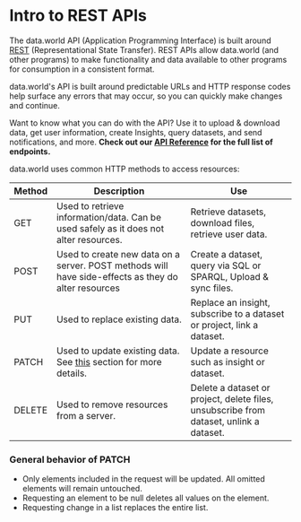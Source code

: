 # Intro to REST APIs

The data.world API (Application Programming Interface) is built around [REST](https://www.ics.uci.edu/~fielding/pubs/dissertation/rest_arch_style.htm) (Representational State Transfer). REST APIs allow data.world (and other programs) to make functionality and data available to other programs for consumption in a consistent format. 

data.world's API is built around predictable URLs and HTTP response codes help surface any errors that may occur, so you can quickly make changes and continue. 

Want to know what you can do with the API? Use it to upload & download data, get user information, create Insights, query datasets, and send notifications, and more. 
**Check out our [API Reference](https://apidocs.data.world/api) for the full list of endpoints.** 


data.world uses common HTTP methods to access resources:

| Method | Description | Use |
| ------ | ----------- | --- |
| GET | Used to retrieve information/data. Can be used safely as it does not alter resources. | Retrieve datasets, download files, retrieve user data. 
| POST | Used to create new data on a server. POST methods will have side-effects as they do alter resources | Create a dataset, query via SQL or SPARQL, Upload & sync files. |
| PUT | Used to replace existing data. | Replace an insight, subscribe to a dataset or project, link a dataset. |
| PATCH | Used to update existing data. See [this](#general-behavior-of-patch) section for more details. | Update a resource such as insight or dataset. |
| DELETE | Used to remove resources from a server. | Delete a dataset or project, delete files, unsubscribe from dataset, unlink a dataset. ||

### General behavior of PATCH

* Only elements included in the request will be updated. All omitted elements will remain untouched.
* Requesting an element to be null deletes all values on the element.
* Requesting change in a list replaces the entire list.
